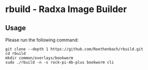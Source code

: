 # rbuild - Radxa Image Builder

## Usage

Please run the following command:
```
git clone --depth 1 https://github.com/Roethenbach/rbuild.git
cd rbuild
mkdir common/overlays/bookworm
sudo ./rbuild -n -s rock-pi-4b-plus bookworm cli
```
